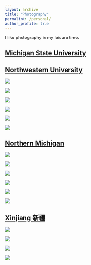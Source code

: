 ```yaml
---
layout: archive
title: "Photography"
permalink: /personal/
author_profile: true
---
```


I like photography in my leisure time.

## [Michigan State University](https://en.wikipedia.org/wiki/Michigan_State_University)


## [Northwestern University](https://en.wikipedia.org/wiki/Northwestern_University)

![](../images/01.jpeg)

![](../images/02.jpeg)

![](../images/03.jpeg)

![](../images/04.jpeg)

![](../images/05.jpeg)

![](../images/06.jpeg)

## [Northern Michigan](https://en.wikipedia.org/wiki/Northern_Michigan)

![](../images/11.jpeg)

![](../images/12.jpeg)

![](../images/13.jpeg)

![](../images/14.jpeg)

![](../images/15.jpeg)

![](../images/16.jpeg)

## [Xinjiang 新疆](https://en.wikipedia.org/wiki/Xinjiang)

![](../images/51.jpg)

![](../images/52.jpg)

![](../images/53.jpg)

![](../images/54.jpg)